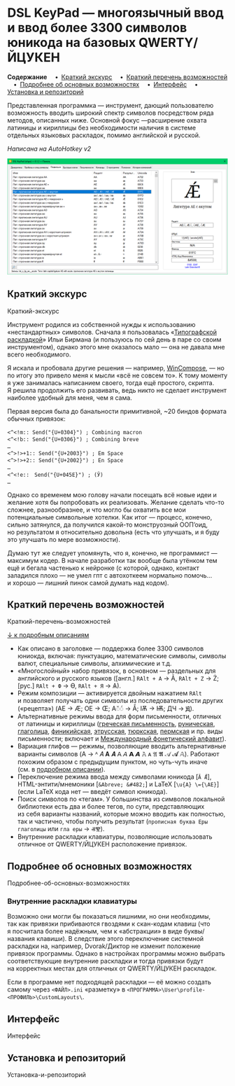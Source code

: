 # DSL KeyPad — многоязычный ввод и ввод более 3300 символов юникода на базовых QWERTY/ЙЦУКЕН

**Содержание**
 • [Краткий экскурс](#Краткий-экскурс)
 • [Краткий перечень возможностей](#Краткий-перечень-возможностей)
 • [Подробнее об основных возможностях](#Подробнее-об-основных-возможностях)
 • [Интерфейс](#Интерфейс)
 • [Установка и репозиторий](#Установка-и-репозиторий)

Представленная программка — инструмент, дающий пользователю возможность вводить широкий спектр символов посредством ряда методов, описанных ниже. Основной фокус —расширение охвата латиницы и кириллицы без необходимости наличия в системе отдельных языковых раскладок, помимо английской и русской.

_Написана на AutoHotkey v2_

![GUI с представлением списка доступных символов с их хоткеями или «рецептами» (см. далее)](https://raw.githubusercontent.com/DemerNkardaz/DSL-KeyPad/refs/heads/dev/webpage/media/panel_forge_tab_ru.png)

## Краткий экскурс

<anchor>Краткий-экскурс</anchor>

Инструмент родился из собственной нужды к использованию «нестандартных» символов. Сначала я пользовалась «[Типографской раскладкой](https://ilyabirman.ru/typography-layout/)» Ильи Бирмана (и пользуюсь по сей день в паре со своим инструментом), однако этого мне оказалось мало — она не давала мне всего необходимого.

Я искала и пробовала другие решения — например, [WinCompose](https://github.com/samhocevar/wincompose), — но по итогу это привело меня к мысли «всё не совсем то». К тому моменту я уже занималась написанием своего, тогда ещё простого, скрипта. Я решила продолжить его развивать, ведь никто не сделает инструмент наиболее удобный для меня, чем я сама.

Первая версия была до банальности примитивной, ~20 биндов формата обычных привязок:

```ahk
<^<!m:: Send("{U+0304}") ; Combining macron
<^<!b:: Send("{U+0306}") ; Combining breve
…
<^>!>+1:: Send("{U+2003}") ; Em Space
<^>!>+2:: Send("{U+2002}") ; En Space
…
<^<!e::　Send("{U+045E}") ; (Ў)
…
```

Однако со временем мою голову начали посещать всё новые идеи и желание хотя бы попробовать их реализовать. Желание сделать что-то сложнее, разнообразнее, и что могло бы охватить все мои потенциальные символьные хотелки. Как итог — процесс, конечно, сильно затянулся, да получился какой-то монструозный ООП’оид, но результатом я относительно довольна (есть что улучшать, и я буду это улучшать по мере возможности).

Думаю тут же следует упомянуть, что я, конечно, не программист — максимум кодер. В начале разработки так вообще была утёнком тем ещё и бегала частенько к нейронке (с которой, однако, контакт заладился плохо — не умел гпт с автохоткеем нормально помочь… и хорошо — лишний пинок самой думать над кодом).

## Краткий перечень возможностей

<anchor>Краткий-перечень-возможностей</anchor>

[↓ к подробным описаниям](#Подробнее-об-основных-возможностях)

- Как описано в заголовке — поддержка более 3300 символов юниокда, включая: пунктуацию, математические символы, символы валют, специальные символы, алхимические и т.д.
- «Многослойный» набор привязок, в основном — раздельных для английского и русского языков ([англ.] `RAlt + A` → &Abreve;, `RAlt + Z` → &Zdot;; [рус.] `RAlt + Ф` → &#1138;, `RAlt + Я` → &#1126;).
- Режим композиции — активируется двойным нажатием `RAlt` и позволяет получать одни символы из последовательности других («рецепта») (AE → &AElig;; OE → &OElig;; A&#9676;&#774;&#9676;&#769; → &#7854;; &Iukcy;&#1130; → &#1132;; ДЧ → &#1324;).
- Альтернативные режимы ввода для форм письменности, отличных от латиницы и кириллицы ([греческая письменность](https://ru.wikipedia.org/wiki/Греческий_алфавит), [руническая](https://ru.wikipedia.org/wiki/Руны), [глаголица](https://ru.wikipedia.org/wiki/Глаголица), [финикийская](https://ru.wikipedia.org/wiki/Финикийское_письмо), [этрусская](https://en.wikipedia.org/wiki/Old_Italic_scripts), [тюркская](https://ru.wikipedia.org/wiki/Древнетюркское_письмо), [пермская](https://ru.wikipedia.org/wiki/Древнепермское_письмо) и пр. виды письменности; включает и [Международный фонетический алфавит](https://ru.wikipedia.org/wiki/Международный_фонетический_алфавит)).
- Вариация глифов — режимы, позволяющие вводить альтернативные варианты символов (A → &#7468; &#119860; &#119808; &#119912; &#120224; &#120328; &#120276; &#120380; &#120432; &#7424; &Afr; &#120172; &Ascr; &#120016; &Aopf;). Работают похожим образом с предыдущим пунктом, но чуть-чуть иначе (см. в [подробном описании](#Вариация-глифов)).
- Переключение режима ввода между символами юникода \[`Ă Ǣ`\], HTML-энтити/мнемоники \[`&Abreve; &#482;`\] и LaTeX \[`\u{A} \={\AE}`\] (если LaTeX кода нет — введёт символ юникода).
- Поиск символов по «тегам». У большинства из символов локальной библиотеки есть два и более тегов, по сути, представляющих из себя варианты названий, которые можно вводить как полностью, так и частично, чтобы получить результат (`прописная буква Еры глаголицы` или `гла еры` → &#11295;&#11274;).
- Внутренние раскладки клавиатуры, позволяющие использовать отличное от QWERTY/ЙЦУКЕН расположение привязок.

## Подробнее об основных возможностях

<anchor>Подробнее-об-основных-возможностях</anchor>

### Внутренние раскладки клавиатуры

Возможно они могли бы показаться лишними, но они необходимы, так как привязки прибиваются гвоздями к скан-кодам клавиш (что я посчитала более надёжным, чем к «абстракции» в виде буквы/названия клавиши). В следствие этого переключение системной раскладки на, например, Dvorak/Диктор не изменит положение привязок программы. Однако в настройках программы можно выбрать соответствующие внутренние раскладки и тогда привязки будут на корректных местах для отличных от QWERTY/ЙЦУКЕН раскладок.

Если в программе нет подходящей раскладки — её можно создать самому через `<ФАЙЛ>.ini` «разметку» в `<ПРОГРАММА>\User\profile-<ПРОФИЛЬ>\CustomLayouts\`.

## Интерфейс

<anchor>Интерфейс</anchor>

## Установка и репозиторий

<anchor>Установка-и-репозиторий</anchor>
